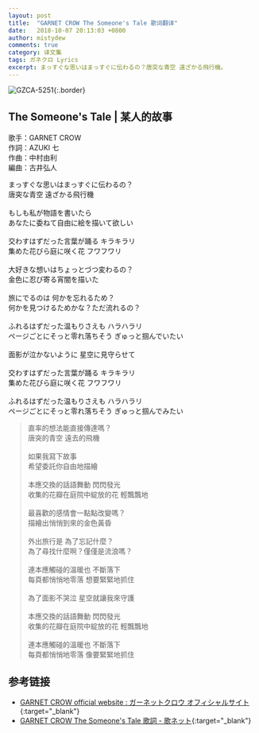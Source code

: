 ```yaml
---
layout: post
title:  "GARNET CROW The Someone's Tale 歌词翻译"
date:   2018-10-07 20:13:03 +0800
author: mistydew
comments: true
category: 译文集
tags: ガネクロ Lyrics
excerpt: まっすぐな思いはまっすぐに伝わるの？唐突な青空 遠ざかる飛行機。
---
```

![GZCA-5251](https://crowsub.github.io/assets/images/discography/album/GZCA-5251.jpg){:.border}

## The Someone's Tale | 某人的故事

歌手：GARNET CROW<br>
作詞：AZUKI 七<br>
作曲：中村由利<br>
編曲：古井弘人

<div class="lyric-original">
<p>
まっすぐな思いはまっすぐに伝わるの？<br>
唐突な青空 遠ざかる飛行機<br>
<br>
もしも私が物語を書いたら<br>
あなたに委ねて自由に絵を描いて欲しい<br>
<br>
交わすはずだった言葉が踊る キラキラリ<br>
集めた花びら庭に咲く花 フワフワリ<br>
<br>
大好きな想いはちょっとづつ変わるの？<br>
金色に忍び寄る宵闇を描いた<br>
<br>
旅にでるのは 何かを忘れるため？<br>
何かを見つけるためかな？ただ流れるの？<br>
<br>
ふれるはずだった温もりさえも ハラハラリ<br>
ページごとにそっと零れ落ちそう ぎゅっと掴んでいたい<br>
<br>
面影が泣かないように 星空に見守らせて<br>
<br>
交わすはずだった言葉が踊る キラキラリ<br>
集めた花びら庭に咲く花 フワフワリ<br>
<br>
ふれるはずだった温もりさえも ハラハラリ<br>
ページごとにそっと零れ落ちそう ぎゅっと掴んでみたい
</p>
</div>

<div class="lyric-translation">
<blockquote>
直率的想法能直接傳達嗎？<br>
唐突的青空 遠去的飛機<br>
<br>
如果我寫下故事<br>
希望委託你自由地描繪<br>
<br>
本應交換的話語舞動 閃閃發光<br>
收集的花瓣在庭院中綻放的花 輕飄飄地<br>
<br>
最喜歡的感情會一點點改變嗎？<br>
描繪出悄悄到來的金色黃昏<br>
<br>
外出旅行是 為了忘記什麼？<br>
為了尋找什麼啊？僅僅是流浪嗎？<br>
<br>
連本應觸碰的溫暖也 不斷落下<br>
每頁都悄悄地零落 想要緊緊地抓住<br>
<br>
為了面影不哭泣 星空就讓我來守護<br>
<br>
本應交換的話語舞動 閃閃發光<br>
收集的花瓣在庭院中綻放的花 輕飄飄地<br>
<br>
連本應觸碰的溫暖也 不斷落下<br>
每頁都悄悄地零落 像要緊緊地抓住
</blockquote>
</div>

## 参考链接

* [GARNET CROW official website : ガーネットクロウ オフィシャルサイト](http://www.garnetcrow.com){:target="_blank"}
* [GARNET CROW The Someone's Tale 歌詞 - 歌ネット](https://www.uta-net.com/song/143806){:target="_blank"}
